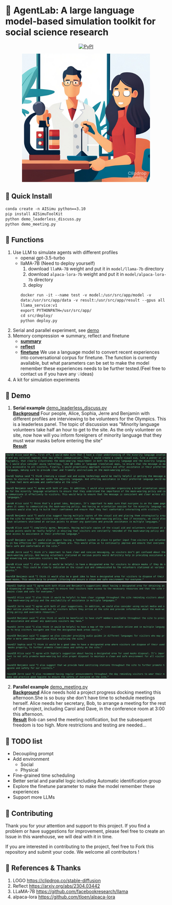 # 🥳 AgentLab: A large language model-based simulation toolkit for social science research

<p align="center">
    <a href="https://pypi.org/project/AISimuToolKit/">
        <img alt="PyPI" src="https://img.shields.io/pypi/v/AISimuToolKit?color=gree">
    </a>
</p>

<div align="center">
    <img src="./images/logo_stable-diffusion-xl.jpg" height=400 alt="logo"/>
</div>

## 🔨 Quick Install

``` shell
conda create -n AISimu python==3.10
pip install AISimuToolKit
python demo_leaderless_discuss.py
python demo_meeting.py
```

## 🥸 Functions
1. Use LLM to simulate agents with different profiles
    - openai gpt-3.5-turbo
    - llaMA-7B (Need to deploy yourself)
        1. download `llaMA-7B` weight and put it in `model/llama-7b` directory
        2. download `alpaca-lora-7b` weight and put it in `model/alpaca-lora-7b` directory
        3. deploy
        ``` shell
        docker run -it --name test -v model:/usr/src/app/model -v data:/usr/src/app/data -v result:/usr/src/app/result --gpus all  llama_service:v1
        export PYTHONPATH=/usr/src/app/
        cd src/deploy/
        python deploy.py
        ```
2. Serial and parallel experiment, see [demo](#-demo)
3. Memory compression => summary, reflect and finetune
    - **<u>summary</u>**
    - **<u>reflect</u>** 
    - **<u>finetune</u>**  We use a language model to convert recent experiences into conversational corpus for finetune.
    The function is currently available, but what parameters can be set to make the model remember these experiences needs to be further tested.(Feel free to contact us if you have any 💡ideas)
4. A kit for simulation experiments


## 👀 Demo
1. **Serial example**    [demo_leaderless_discuss.py](demo_leaderless_discuss.py)  
**<u>Background</u>** Four people, Alice, Sophia, Jerre and Benjamin with different profiles are interviewing to be volunteers for the Olympics. This is a leaderless panel. The topic of discussion was "Minority language volunteers take half an hour to get to the site. As the only volunteer on site, now how will you inform foreigners of minority language that they must wear masks before entering the site"  
**<u>Result</u>**
<div align="center">
    <img src="./images/demo_leaderless_discussion_1.jpg" height=400 alt="demo_leaderless_discussion_1"/>
</div>
<div align="center">
    <img src="./images/demo_leaderless_discussion_2.jpg" height=300 alt="demo_leaderless_discussion_2"/>
</div>


2. **Parallel example** [demo_meeting.py](demo_meeting.py)  
**<u>Background</u>**  Alice needs hold a project progress docking meeting this afternoon.She is so busy she don't have time to schedule meetings herself. Alice needs her secretary, Bob, to arrange a meeting for the rest of the project, including Carol and Dave, in the conference room at 3:00 this afternoon.  
**<u>Result</u>** Bob can send the meeting notification, but the subsequent freedom is too high. More restrictions and testing are needed...


## 📝 TODO list
- Decoupling prompt
- Add environment
    - Social 
    - Physical
- Fine-grained time scheduling
- Better serial and parallel logic including Automatic identification group
- Explore the finetune parameter to make the model remember these experiences 
- Support more LLMs


## 👋 Contributing 
Thank you for your attention and support to this project. If you find a problem or have suggestions for improvement, please feel free to create an Issue in this warehouse, we will deal with it in time.

If you are interested in contributing to the project, feel free to Fork this repository and submit your code. We welcome all contributors !

## 🙇 References & Thanks
1. LOGO https://clipdrop.co/stable-diffusion
2. Reflect https://arxiv.org/abs/2304.03442
3. LLaMA-7B https://github.com/facebookresearch/llama
4. alpaca-lora https://github.com/tloen/alpaca-lora

